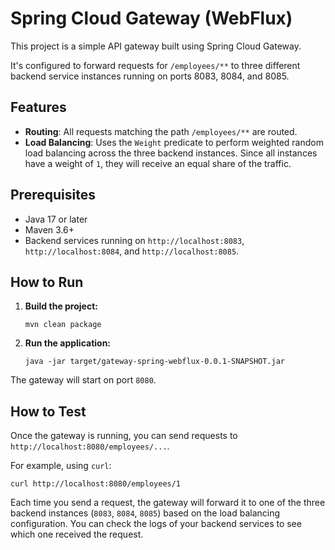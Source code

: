 # Spring Cloud Gateway (WebFlux)

This project is a simple API gateway built using Spring Cloud Gateway.

It's configured to forward requests for `/employees/**` to three different backend service instances running on ports 8083, 8084, and 8085.

## Features

- **Routing**: All requests matching the path `/employees/**` are routed.
- **Load Balancing**: Uses the `Weight` predicate to perform weighted random load balancing across the three backend instances. Since all instances have a weight of `1`, they will receive an equal share of the traffic.

## Prerequisites

- Java 17 or later
- Maven 3.6+
- Backend services running on `http://localhost:8083`, `http://localhost:8084`, and `http://localhost:8085`.

## How to Run

1.  **Build the project:**
    ```shell
    mvn clean package
    ```

2.  **Run the application:**
    ```shell
    java -jar target/gateway-spring-webflux-0.0.1-SNAPSHOT.jar
    ```

The gateway will start on port `8080`.

## How to Test

Once the gateway is running, you can send requests to `http://localhost:8080/employees/...`.

For example, using `curl`:
```shell
curl http://localhost:8080/employees/1
```

Each time you send a request, the gateway will forward it to one of the three backend instances (`8083`, `8084`, `8085`) based on the load balancing configuration. You can check the logs of your backend services to see which one received the request. 